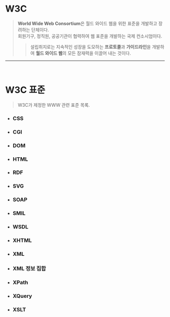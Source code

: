 # W3C

> **World Wide Web Consortium**은 월드 와이드 웹을 위한 표준을 개발하고 장려하는 단체이다. <br>회원기구, 정직원, 공공기관이 협력하여 웹 표준을 개발하는 국제 컨소시엄이다.<br>
>
> > 설립취지로는 지속적인 성장을 도모하는 **프로토콜**과 **가이드라인**을 개발하여 **월드 와이드 웹**의 모든 잠재력을 이끌어 내는 것이다.

---

<br>

# W3C 표준

> W3C가 제정한 WWW 관련 표준 목록.
> <br>

- ### CSS
- ### CGI
- ### DOM
- ### HTML
- ### RDF
- ### SVG
- ### SOAP
- ### SMIL
- ### WSDL
- ### XHTML
- ### XML
- ### XML 정보 집합
- ### XPath
- ### XQuery
- ### XSLT
